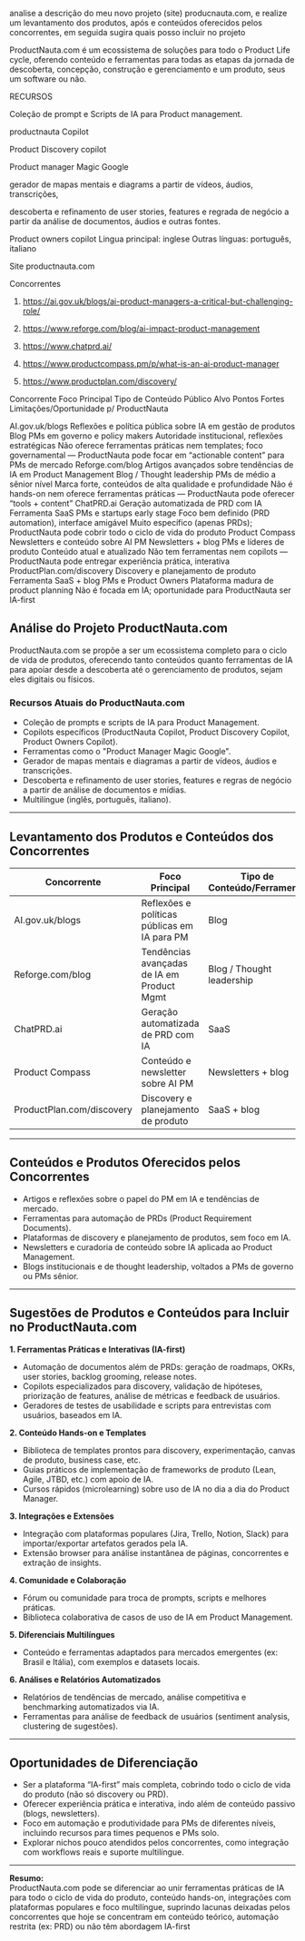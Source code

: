 analise a descrição do meu novo projeto (site) producnauta.com, e realize um levantamento dos produtos, após e conteúdos oferecidos pelos concorrentes, em seguida sugira quais posso incluir no projeto

ProductNauta.com é um ecossistema de soluções para todo o Product Life cycle, oferendo conteúdo e ferramentas para todas as etapas da jornada de descoberta, concepção, construção e gerenciamento e  um produto, seus um software ou não.

RECURSOS

Coleção de prompt e Scripts de IA para Product management.

productnauta Copilot

Product Discovery copilot

Product manager Magic Google

gerador de mapas mentais e diagrams a partir de vídeos, áudios, transcrições,

descoberta e refinamento de user stories, features e regrada de negócio a partir da análise de documentos, áudios e outras fontes.


Product owners copilot
Lingua principal: inglese
Outras línguas: português, italiano



Site productnauta.com

Concorrentes

1. https://ai.gov.uk/blogs/ai-product-managers-a-critical-but-challenging-role/


2. https://www.reforge.com/blog/ai-impact-product-management


3. https://www.chatprd.ai/


4. https://www.productcompass.pm/p/what-is-an-ai-product-manager


5. https://www.productplan.com/discovery/



Concorrente	Foco Principal	Tipo de Conteúdo	Público Alvo	Pontos Fortes	Limitações/Oportunidade p/ ProductNauta

AI.gov.uk/blogs	Reflexões e política pública sobre IA em gestão de produtos	Blog	PMs em governo e policy makers	Autoridade institucional, reflexões estratégicas	Não oferece ferramentas práticas nem templates; foco governamental — ProductNauta pode focar em “actionable content” para PMs de mercado
Reforge.com/blog	Artigos avançados sobre tendências de IA em Product Management	Blog / Thought leadership	PMs de médio a sênior nível	Marca forte, conteúdos de alta qualidade e profundidade	Não é hands-on nem oferece ferramentas práticas — ProductNauta pode oferecer “tools + content”
ChatPRD.ai	Geração automatizada de PRD com IA	Ferramenta SaaS	PMs e startups early stage	Foco bem definido (PRD automation), interface amigável	Muito específico (apenas PRDs); ProductNauta pode cobrir todo o ciclo de vida do produto
Product Compass	Newsletters e conteúdo sobre AI PM	Newsletters + blog	PMs e líderes de produto	Conteúdo atual e atualizado	Não tem ferramentas nem copilots — ProductNauta pode entregar experiência prática, interativa
ProductPlan.com/discovery	Discovery e planejamento de produto	Ferramenta SaaS + blog	PMs e Product Owners	Plataforma madura de product planning	Não é focada em IA; oportunidade para ProductNauta ser IA-first

## Análise do Projeto ProductNauta.com

ProductNauta.com se propõe a ser um ecossistema completo para o ciclo de vida de produtos, oferecendo tanto conteúdos quanto ferramentas de IA para apoiar desde a descoberta até o gerenciamento de produtos, sejam eles digitais ou físicos.

### Recursos Atuais do ProductNauta.com

- Coleção de prompts e scripts de IA para Product Management.
- Copilots específicos (ProductNauta Copilot, Product Discovery Copilot, Product Owners Copilot).
- Ferramentas como o "Product Manager Magic Google".
- Gerador de mapas mentais e diagramas a partir de vídeos, áudios e transcrições.
- Descoberta e refinamento de user stories, features e regras de negócio a partir de análise de documentos e mídias.
- Multilíngue (inglês, português, italiano).

---

## Levantamento dos Produtos e Conteúdos dos Concorrentes

| Concorrente                 | Foco Principal                              | Tipo de Conteúdo/Ferramenta            | Pontos Fortes                                   | Limitações/Oportunidades para ProductNauta      |
|-----------------------------|---------------------------------------------|----------------------------------------|------------------------------------------------|------------------------------------------------|
| AI.gov.uk/blogs             | Reflexões e políticas públicas em IA para PM| Blog                                  | Autoridade institucional, visão estratégica     | Não oferece ferramentas práticas; foco governamental |
| Reforge.com/blog            | Tendências avançadas de IA em Product Mgmt  | Blog / Thought leadership              | Marca forte, conteúdo profundo                  | Não é hands-on, falta ferramentas práticas      |
| ChatPRD.ai                  | Geração automatizada de PRD com IA          | SaaS                                   | Foco claro, interface amigável                  | Muito específico (só PRDs)                      |
| Product Compass             | Conteúdo e newsletter sobre AI PM           | Newsletters + blog                     | Atualidade, curadoria de tendências             | Não tem ferramentas nem copilots                |
| ProductPlan.com/discovery   | Discovery e planejamento de produto         | SaaS + blog                            | Plataforma madura de planejamento               | Não foca em IA, abordagem tradicional           |

---

## Conteúdos e Produtos Oferecidos pelos Concorrentes

- Artigos e reflexões sobre o papel do PM em IA e tendências de mercado.
- Ferramentas para automação de PRDs (Product Requirement Documents).
- Plataformas de discovery e planejamento de produtos, sem foco em IA.
- Newsletters e curadoria de conteúdo sobre IA aplicada ao Product Management.
- Blogs institucionais e de thought leadership, voltados a PMs de governo ou PMs sênior.

---

## Sugestões de Produtos e Conteúdos para Incluir no ProductNauta.com

**1. Ferramentas Práticas e Interativas (IA-first)**
- Automação de documentos além de PRDs: geração de roadmaps, OKRs, user stories, backlog grooming, release notes.
- Copilots especializados para discovery, validação de hipóteses, priorização de features, análise de métricas e feedback de usuários.
- Geradores de testes de usabilidade e scripts para entrevistas com usuários, baseados em IA.

**2. Conteúdo Hands-on e Templates**
- Biblioteca de templates prontos para discovery, experimentação, canvas de produto, business case, etc.
- Guias práticos de implementação de frameworks de produto (Lean, Agile, JTBD, etc.) com apoio de IA.
- Cursos rápidos (microlearning) sobre uso de IA no dia a dia do Product Manager.

**3. Integrações e Extensões**
- Integração com plataformas populares (Jira, Trello, Notion, Slack) para importar/exportar artefatos gerados pela IA.
- Extensão browser para análise instantânea de páginas, concorrentes e extração de insights.

**4. Comunidade e Colaboração**
- Fórum ou comunidade para troca de prompts, scripts e melhores práticas.
- Biblioteca colaborativa de casos de uso de IA em Product Management.

**5. Diferenciais Multilíngues**
- Conteúdo e ferramentas adaptados para mercados emergentes (ex: Brasil e Itália), com exemplos e datasets locais.

**6. Análises e Relatórios Automatizados**
- Relatórios de tendências de mercado, análise competitiva e benchmarking automatizados via IA.
- Ferramentas para análise de feedback de usuários (sentiment analysis, clustering de sugestões).

---

## Oportunidades de Diferenciação

- Ser a plataforma “IA-first” mais completa, cobrindo todo o ciclo de vida do produto (não só discovery ou PRD).
- Oferecer experiência prática e interativa, indo além de conteúdo passivo (blogs, newsletters).
- Foco em automação e produtividade para PMs de diferentes níveis, incluindo recursos para times pequenos e PMs solo.
- Explorar nichos pouco atendidos pelos concorrentes, como integração com workflows reais e suporte multilíngue.

---

**Resumo:**  
ProductNauta.com pode se diferenciar ao unir ferramentas práticas de IA para todo o ciclo de vida do produto, conteúdo hands-on, integrações com plataformas populares e foco multilíngue, suprindo lacunas deixadas pelos concorrentes que hoje se concentram em conteúdo teórico, automação restrita (ex: PRD) ou não têm abordagem IA-first